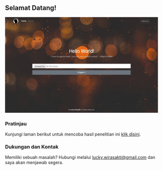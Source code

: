 ## Selamat Datang!

![imbalance handling](./herokuapp.com.jpg)

### Pratinjau

Kunjungi laman berikut untuk mencoba hasil penelitian ini [klik disini](http://imbalanced.herokuapp.com).

### Dukungan dan Kontak

Memiliki sebuah masalah? Hubungi melalui [lucky.wirasakti@gmail.com](mailto:lucky.wirasakti@gmail.com) dan saya akan menjawab segera.
